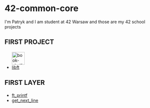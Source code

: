 # 42-common-core
I'm Patryk and I am student at 42 Warsaw and those are my 42 school projects

<h2><p><b>FIRST PROJECT</b></p></h2>
<ul>
  <img width="42" height="42" src="https://img.icons8.com/3d-fluency/94/book-shelf.png" alt="book-shelf"/>
  
  <li><a href="https://github.com/Zuraw7/42-common-core/tree/main/libft">libft</a></li>
</ul>

<h2><p><b>FIRST LAYER</b></p></h2>
<ul>
  <li><a href="https://github.com/Zuraw7/42-common-core/tree/main/ft_printf">ft_printf</a></li>
  <li><a href="https://github.com/Zuraw7/42-common-core/tree/main/get_next_line">get_next_line</a></li>
</ul>

